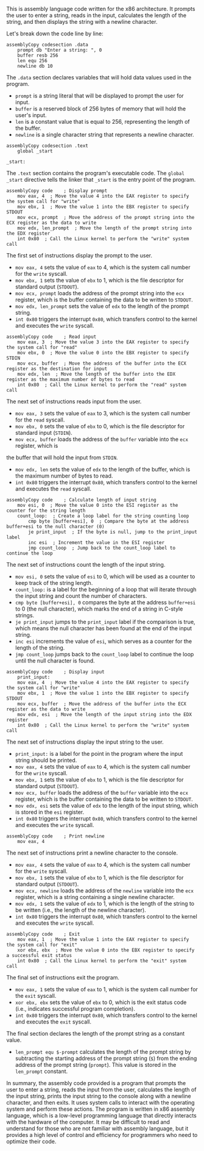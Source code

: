 This is assembly language code written for the x86 architecture. It prompts the user to enter a string, reads in the input, calculates the length of the string, and then displays the string with a newline character.

Let's break down the code line by line:

```
assemblyCopy codesection .data
    prompt db "Enter a string: ", 0
    buffer resb 256
    len equ 256
    newline db 10

```

The `.data` section declares variables that will hold data values used in the program.

- `prompt` is a string literal that will be displayed to prompt the user for input.
- `buffer` is a reserved block of 256 bytes of memory that will hold the user's input.
- `len` is a constant value that is equal to 256, representing the length of the buffer.
- `newline` is a single character string that represents a newline character.

```
assemblyCopy codesection .text
    global _start

_start:

```

The `.text` section contains the program's executable code. The `global _start` directive tells the linker that `_start` is the entry point of the program.

```
assemblyCopy code    ; Display prompt
    mov eax, 4  ; Move the value 4 into the EAX register to specify the system call for "write"
    mov ebx, 1  ; Move the value 1 into the EBX register to specify STDOUT
    mov ecx, prompt  ; Move the address of the prompt string into the ECX register as the data to write
    mov edx, len_prompt  ; Move the length of the prompt string into the EDX register
    int 0x80  ; Call the Linux kernel to perform the "write" system call

```

The first set of instructions display the prompt to the user.

- `mov eax, 4` sets the value of `eax` to 4, which is the system call number for the `write` syscall.
- `mov ebx, 1` sets the value of `ebx` to 1, which is the file descriptor for standard output (`STDOUT`).
- `mov ecx, prompt` loads the address of the prompt string into the `ecx` register, which is the buffer containing the data to be written to `STDOUT`.
- `mov edx, len_prompt` sets the value of `edx` to the length of the prompt string.
- `int 0x80` triggers the interrupt `0x80`, which transfers control to the kernel and executes the `write` syscall.

```
assemblyCopy code    ; Read input
    mov eax, 3  ; Move the value 3 into the EAX register to specify the system call for "read"
    mov ebx, 0  ; Move the value 0 into the EBX register to specify STDIN
    mov ecx, buffer  ; Move the address of the buffer into the ECX register as the destination for input
    mov edx, len  ; Move the length of the buffer into the EDX register as the maximum number of bytes to read
    int 0x80  ; Call the Linux kernel to perform the "read" system call

```

The next set of instructions reads input from the user.

- `mov eax, 3` sets the value of `eax` to 3, which is the system call number for the `read` syscall.
- `mov ebx, 0` sets the value of `ebx` to 0, which is the file descriptor for standard input (`STDIN`).
- `mov ecx, buffer` loads the address of the `buffer` variable into the `ecx` register, which is

the buffer that will hold the input from `STDIN`.

- `mov edx, len` sets the value of `edx` to the length of the buffer, which is the maximum number of bytes to read.
- `int 0x80` triggers the interrupt `0x80`, which transfers control to the kernel and executes the `read` syscall.

```
assemblyCopy code    ; Calculate length of input string
    mov esi, 0  ; Move the value 0 into the ESI register as the counter for the string length
    count_loop:  ; Create a loop label for the string counting loop
        cmp byte [buffer+esi], 0  ; Compare the byte at the address buffer+esi to the null character (0)
        je print_input  ; If the byte is null, jump to the print_input label
        inc esi  ; Increment the value in the ESI register
        jmp count_loop  ; Jump back to the count_loop label to continue the loop

```

The next set of instructions count the length of the input string.

- `mov esi, 0` sets the value of `esi` to 0, which will be used as a counter to keep track of the string length.
- `count_loop:` is a label for the beginning of a loop that will iterate through the input string and count the number of characters.
- `cmp byte [buffer+esi], 0` compares the byte at the address `buffer+esi` to 0 (the null character), which marks the end of a string in C-style strings.
- `je print_input` jumps to the `print_input` label if the comparison is true, which means the null character has been found at the end of the input string.
- `inc esi` increments the value of `esi`, which serves as a counter for the length of the string.
- `jmp count_loop` jumps back to the `count_loop` label to continue the loop until the null character is found.

```
assemblyCopy code    ; Display input
    print_input:
    mov eax, 4  ; Move the value 4 into the EAX register to specify the system call for "write"
    mov ebx, 1  ; Move the value 1 into the EBX register to specify STDOUT
    mov ecx, buffer  ; Move the address of the buffer into the ECX register as the data to write
    mov edx, esi  ; Move the length of the input string into the EDX register
    int 0x80  ; Call the Linux kernel to perform the "write" system call

```

The next set of instructions display the input string to the user.

- `print_input:` is a label for the point in the program where the input string should be printed.
- `mov eax, 4` sets the value of `eax` to 4, which is the system call number for the `write` syscall.
- `mov ebx, 1` sets the value of `ebx` to 1, which is the file descriptor for standard output (`STDOUT`).
- `mov ecx, buffer` loads the address of the `buffer` variable into the `ecx` register, which is the buffer containing the data to be written to `STDOUT`.
- `mov edx, esi` sets the value of `edx` to the length of the input string, which is stored in the `esi` register.
- `int 0x80` triggers the interrupt `0x80`, which transfers control to the kernel and executes the `write` syscall.

```
assemblyCopy code    ; Print newline
    mov eax, 4 

```
The next set of instructions print a newline character to the console.

- `mov eax, 4` sets the value of `eax` to 4, which is the system call number for the `write` syscall.
- `mov ebx, 1` sets the value of `ebx` to 1, which is the file descriptor for standard output (`STDOUT`).
- `mov ecx, newline` loads the address of the `newline` variable into the `ecx` register, which is a string containing a single newline character.
- `mov edx, 1` sets the value of `edx` to 1, which is the length of the string to be written (i.e., the length of the newline character).
- `int 0x80` triggers the interrupt `0x80`, which transfers control to the kernel and executes the `write` syscall.

```
assemblyCopy code    ; Exit
    mov eax, 1  ; Move the value 1 into the EAX register to specify the system call for "exit"
    xor ebx, ebx  ; Move the value 0 into the EBX register to specify a successful exit status
    int 0x80  ; Call the Linux kernel to perform the "exit" system call

```

The final set of instructions exit the program.

- `mov eax, 1` sets the value of `eax` to 1, which is the system call number for the `exit` syscall.
- `xor ebx, ebx` sets the value of `ebx` to 0, which is the exit status code (i.e., indicates successful program completion).
- `int 0x80` triggers the interrupt `0x80`, which transfers control to the kernel and executes the `exit` syscall.

The final section declares the length of the prompt string as a constant value.

- `len_prompt equ $-prompt` calculates the length of the prompt string by subtracting the starting address of the prompt string (`$`) from the ending address of the prompt string (`prompt`). This value is stored in the `len_prompt` constant.

In summary, the assembly code provided is a program that prompts the user to enter a string, reads the input from the user, calculates the length of the input string, prints the input string to the console along with a newline character, and then exits. It uses system calls to interact with the operating system and perform these actions. The program is written in x86 assembly language, which is a low-level programming language that directly interacts with the hardware of the computer. It may be difficult to read and understand for those who are not familiar with assembly language, but it provides a high level of control and efficiency for programmers who need to optimize their code.

